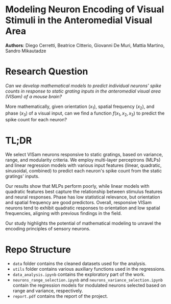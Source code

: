 # Modeling Neuron Encoding of Visual Stimuli in the Anteromedial Visual Area

**Authors**: Diego Cerretti, Beatrice Citterio, Giovanni De Muri, Mattia Martino, Sandro Mikautadze

# Research Question

*Can we develop mathematical models to predict individual neurons'
spike counts in response to static grating inputs in the anteromedial visual area (VISam) of a mouse brain?*

More mathematically, given orientation ($x_1$), spatial frequency ($x_2$), and phase ($x_3$) of a visual input, can we find a function $f(x_1,x_2,x_3)$ to predict the spike count for each neuron?

# TL;DR

We select VISam neurons responsive to static gratings, based on variance, range, and modularity criteria. We employ multi-layer perceptrons (MLPs) and linear regression models with various input features (linear, quadratic, sinusoidal, combined) to predict each neuron's spike count from the static gratings' inputs.

Our results show that MLPs perform poorly, while linear models with quadratic features best capture the relationship between stimulus features and neural responses. Phase has low statistical relevance, but orientation and spatial frequency are good predictors. Overall, responsive VISam neurons tend to exhibit quadratic responses to orientation and low spatial frequencies, aligning with previous findings in the field.

Our study highlights the potential of mathematical modeling to unravel the encoding principles of sensory neurons.

# Repo Structure

- `data` folder contains the cleaned datasets used for the analysis.
- `utils` folder contains various auxiliary functions used in the regressions.
- `data_analysis.ipynb` contains the exploratory part of the work.
- `neurons_range_selection.ipynb` and `neurons_variance_selection.ipynb` contain the regression models for modulated neurons selected based on range and variance, respectively. 
- `report.pdf` contains the report of the project.